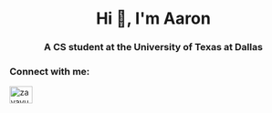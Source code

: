 <h1 align="center">Hi 👋, I'm Aaron</h1>
<h3 align="center">A CS student at the University of Texas at Dallas</h3>

<h3 align="left">Connect with me:</h3>
<p align="left">
<a href="https://linkedin.com/in/aaron-santhosh" target="blank"><img align="center" src="https://raw.githubusercontent.com/rahuldkjain/github-profile-readme-generator/master/src/images/icons/Social/linked-in-alt.svg" alt="zavayu" height="30" width="40" /></a>
</p>

<!---
AaronSanthosh/AaronSanthosh is a ✨ special ✨ repository because its `README.md` (this file) appears on your GitHub profile.
You can click the Preview link to take a look at your changes.
--->
